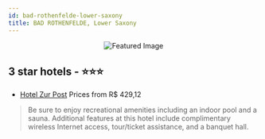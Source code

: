 ```yaml
---
id: bad-rothenfelde-lower-saxony
title: BAD ROTHENFELDE, Lower Saxony
---
```


<center><img src="https://i.travelapi.com/hotels/2000000/1980000/1973200/1973159/144cf8be_z.jpg" alt="Featured Image" /></center>


##  3 star hotels - ⭐️⭐️⭐️

-    [Hotel Zur Post](https://us.hurb.com/hotels/bad-rothenfelde/hotel-zur-post-JNP-JP626257?cmp=18055) Prices from R$ 429,12
   > Be sure to enjoy recreational amenities including an indoor pool and a sauna. Additional features at this hotel include complimentary wireless Internet access, tour/ticket assistance, and a banquet hall.
